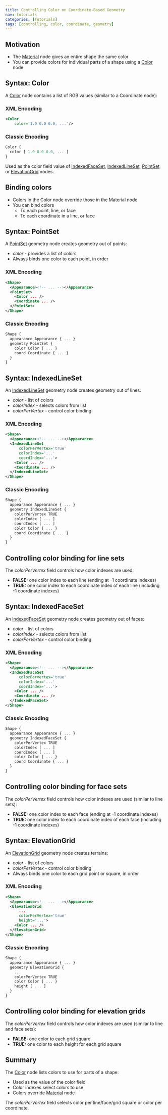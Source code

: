 ```yaml
---
title: Controlling Color on Coordinate-Based Geometry
nav: tutorials
categories: [Tutorials]
tags: [controlling, color, coordinate, geometry]
---
```

## Motivation

- The [Material](https://www.web3d.org/documents/specifications/19775-1/V3.3/Part01/components/shape.html#Material) node gives an entire shape the same color
- You can provide colors for individual parts of a shape using a [Color](https://www.web3d.org/documents/specifications/19775-1/V3.3/Part01/components/rendering.html#Color) node

## Syntax: Color

A [Color](https://www.web3d.org/documents/specifications/19775-1/V3.3/Part01/components/rendering.html#Color) node contains a list of RGB values (similar to a Coordinate node):

### XML Encoding

```xml
<Color
    color='1.0 0.0 0.0, ...'/>
```

### Classic Encoding

```js
Color {
  color [ 1.0 0.0 0.0, ... ]
}
```

Used as the color field value of [IndexedFaceSet](https://www.web3d.org/documents/specifications/19775-1/V3.3/Part01/components/geometry3D.html#IndexedFaceSet), [IndexedLineSet](https://www.web3d.org/documents/specifications/19775-1/V3.3/Part01/components/rendering.html#IndexedLineSet), [PointSet](https://www.web3d.org/documents/specifications/19775-1/V3.3/Part01/components/rendering.html#PointSet) or [ElevationGrid](https://www.web3d.org/documents/specifications/19775-1/V3.3/Part01/components/geometry3D.html#ElevationGrid) nodes.

## Binding colors

- Colors in the Color node override those in the Material node
- You can bind colors
  - To each point, line, or face
  - To each coordinate in a line, or face

## Syntax: PointSet

A [PointSet](https://www.web3d.org/documents/specifications/19775-1/V3.3/Part01/components/rendering.html#PointSet) geometry node creates geometry out of points:

- *color* - provides a list of colors
- Always binds one color to each point, in order

### XML Encoding

```xml
<Shape>
  <Appearance><!-- ... --></Appearance>
  <PointSet>
    <Color ... />
    <Coordinate ... />
  </PointSet>
</Shape>
```

### Classic Encoding

```js
Shape {
  appearance Appearance { ... }
  geometry PointSet {
    color Color { ... }
    coord Coordinate { ... }
  }
}
```

## Syntax: IndexedLineSet

An [IndexedLineSet](https://www.web3d.org/documents/specifications/19775-1/V3.3/Part01/components/rendering.html#IndexedLineSet) geometry node creates geometry out of lines:

- *color* - list of colors
- *colorIndex* - selects colors from list
- *colorPerVertex* - control color binding

### XML Encoding

```xml
<Shape>
  <Appearance><!-- ... --></Appearance>
  <IndexedLineSet
      colorPerVertex='true'
      colorIndex='...'
      coordIndex='...'>
    <Color ... />
    <Coordinate ... />
  </IndexedLineSet>
</Shape>
```

### Classic Encoding

```js
Shape {
  appearance Appearance { ... }
  geometry IndexedLineSet {
    colorPerVertex TRUE
    colorIndex [ ... ]
    coordIndex [ ... ]
    color Color { ... }
    coord Coordinate { ... }
  }
}
```

## Controlling color binding for line sets

The *colorPerVertex* field controls how color indexes are used:

- **FALSE:** one color index to each line (ending at -1 coordinate indexes)
- **TRUE:** one color index to each coordinate index of each line (including -1 coordinate indexes)

## Syntax: IndexedFaceSet

An [IndexedFaceSet](https://www.web3d.org/documents/specifications/19775-1/V3.3/Part01/components/geometry3D.html#IndexedFaceSet) geometry node creates geometry out of faces:

- *color* - list of colors
- *colorIndex* - selects colors from list
- *colorPerVertex* - control color binding

### XML Encoding

```xml
<Shape>
  <Appearance><!-- ... --></Appearance>
  <IndexedFaceSet
      colorPerVertex='true'
      colorIndex='...'
      coordIndex='...'>
    <Color ... />
    <Coordinate ... />
  </IndexedFaceSet>
</Shape>
```

### Classic Encoding

```js
Shape {
  appearance Appearance { ... }
  geometry IndexedFaceSet {
    colorPerVertex TRUE
    colorIndex [ ... ]
    coordIndex [ ... ]
    color Color { ... }
    coord Coordinate { ... }
  }
}
```

## Controlling color binding for face sets

The *colorPerVertex* field controls how color indexes are used (similar to line sets):

- **FALSE:** one color index to each face (ending at -1 coordinate indexes)
- **TRUE:** one color index to each coordinate index of each face (including -1 coordinate indexes)

## Syntax: ElevationGrid

An [ElevationGrid](https://www.web3d.org/documents/specifications/19775-1/V3.3/Part01/components/geometry3D.html#ElevationGrid) geometry node creates terrains:

- *color* - list of colors
- *colorPerVertex* - control color binding
- Always binds one color to each grid point or square, in order

### XML Encoding

```xml
<Shape>
  <Appearance><!-- ... --></Appearance>
  <ElevationGrid
      ...
      colorPerVertex='true'
      height='...'>
    <Color ... />
  </ElevationGrid>
</Shape>
```

### Classic Encoding

```js
Shape {
  appearance Appearance { ... }
  geometry ElevationGrid {
    ...
    colorPerVertex TRUE
    color Color { ... }
    height [ ... ]
  }
}
```

## Controlling color binding for elevation grids

The *colorPerVertex* field controls how color indexes are used (similar to line and face sets):

- **FALSE:** one color to each grid square
- **TRUE:** one color to each height for each grid square

## Summary

The [Color](https://www.web3d.org/documents/specifications/19775-1/V3.3/Part01/components/rendering.html#Color) node lists colors to use for parts of a shape:

- Used as the value of the color field
- Color indexes select colors to use
- Colors override [Material](http://create3000.de/users-guide/components/shape/material/) node

The *colorPerVertex* field selects color per line/face/grid square or color per coordinate.
